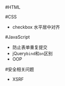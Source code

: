 #HTML



#CSS
+ checkbox 水平居中对齐


#JavaScript
+ 防止表单重复提交
+ jQuery`bind`和`on`区别
+ OOP


#安全相关问题
+ XSRF

